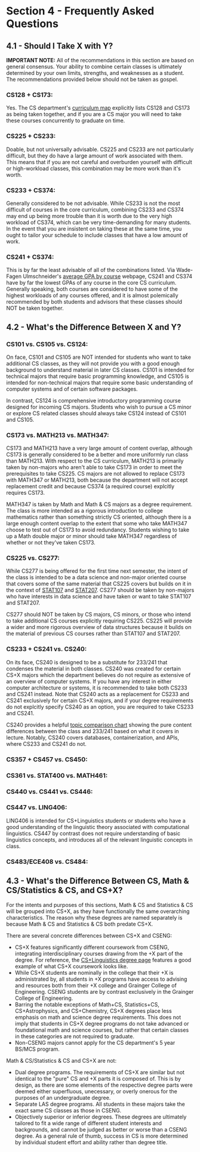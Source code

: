 # Section 4 - Frequently Asked Questions

## 4.1 - Should I Take X with Y?

**IMPORTANT NOTE:** All of the recommendations in this section are based on general consensus. Your ability to combine certain classes is ultimately determined by your own limits, strengths, and weaknesses as a student. The recommendations provided below should not be taken as gospel.

### CS128 + CS173: 
Yes. The CS department's [curriculum map](https://grainger.illinois.edu/academics/undergraduate/majors-and-minors/cs-map) explicitly lists CS128 and CS173 as being taken together, and if you are a CS major you will need to take these courses concurrently to graduate on time.

### CS225 + CS233:
Doable, but not universally advisable. CS225 and CS233 are not particularly difficult, but they do have a large amount of work associated with them. This means that if you are not careful and overburden yourself with difficult or high-workload classes, this combination may be more work than it's worth.

### CS233 + CS374:
Generally considered to be not advisable. While CS233 is not the most difficult of courses in the core curriculum, combining CS233 and CS374 may end up being more trouble than it is worth due to the very high workload of CS374, which can be very time-demanding for many students. In the event that you are insistent on taking these at the same time, you ought to tailor your schedule to include classes that have a low amount of work.

### CS241 + CS374: 
This is by far the least advisable of all of the combinations listed. Via Wade-Fagen Ulmschneider's [average GPA by course](https://waf.cs.illinois.edu/discovery/gpa_of_every_course_at_illinois/) webpage, CS241 and CS374 have by far the lowest GPAs of any course in the core CS curriculum. Generally speaking, both courses are considered to have some of the highest workloads of any courses offered, and it is almost polemically recommended by both students and advisors that these classes should NOT be taken together.

## 4.2 - What's the Difference Between X and Y?

### CS101 vs. CS105 vs. CS124:

On face, CS101 and CS105 are NOT intended for students who want to take additional CS classes, as they will not provide you with a good enough background to understand material in later CS classes. CS101 is intended for technical majors that require basic programming knowledge, and CS105 is intended for non-technical majors that require some basic understanding of computer systems and of certain software packages.

In contrast, CS124 is comprehensive introductory programming course designed for incoming CS majors. Students who wish to pursue a CS minor or explore CS related classes should always take CS124 instead of CS101 and CS105.

### CS173 vs. MATH213 vs. MATH347:

CS173 and MATH213 have a very large amount of content overlap, although CS173 is generally considered to be a better and more uniformly run class than MATH213. With respect to the CS curriculum, MATH213 is primarily taken by non-majors who aren't able to take CS173 in order to meet the prerequisites to take CS225. CS majors are not allowed to replace CS173 with MATH347 or MATH213, both because the department will not accept replacement credit and because CS374 (a required course) explcitly requires CS173.

MATH347 is taken by Math and Math & CS majors as a degree requirement. The class is more intended as a rigorous introduction to college mathematics rather than something strictly CS oriented, although there is a large enough content overlap to the extent that some who take MATH347 choose to test out of CS173 to avoid redundancy. Students wishing to take up a Math double major or minor should take MATH347 regardless of whether or not they've taken CS173.

### CS225 vs. CS277:

While CS277 is being offered for the first time next semester, the intent of the class is intended to be a data science and non-major oriented course that covers some of the same material that CS225 covers but builds on it in the context of [STAT107](https://stat107.hknguyen.org/) and [STAT207](http://courses.las.illinois.edu/spring2020/stat207/syllabus/). CS277 should be taken by non-majors who have interests in data science and have taken or want to take STAT107 and STAT207.

CS277 should NOT be taken by CS majors, CS minors, or those who intend to take additional CS courses explicitly requiring CS225. CS225 will provide a wider and more rigorous overview of data structures because it builds on the material of previous CS courses rather than STAT107 and STAT207.

### CS233 + CS241 vs. CS240:

On its face, CS240 is designed to be a substitute for 233/241 that condenses the material in both classes. CS240 was created for certain CS+X majors which the department believes do not require as extensive of an overview of computer systems. If you have any interest in either computer architecture or systems, it is recommended to take both CS233 and CS241 instead. Note that CS240 acts as a replacement for CS233 and CS241 exclusively for certain CS+X majors, and if your degree requirements do not explcitly specify CS240 as an option, you are required to take CS233 and CS241.

CS240 provides a helpful [topic comparison chart](https://courses.grainger.illinois.edu/cs240/fa2020/static/lectures/cs240-topics.pdf) showing the pure content differences between the class and 233/241 based on what it covers in lecture. Notably, CS240 covers databases, containerization, and APIs, where CS233 and CS241 do not.

### CS357 + CS457 vs. CS450:

### CS361 vs. STAT400 vs. MATH461:

### CS440 vs. CS441 vs. CS446:

### CS447 vs. LING406:

LING406 is intended for CS+Linguistics students or students who have a good understanding of the linguistic theory associated with computational linguistics. CS447 by contrast does not require understanding of basic linguistics concepts, and introduces all of the relevant linguistic concepts in class.

### CS483/ECE408 vs. CS484:

## 4.3 - What's the Difference Between CS, Math & CS/Statistics & CS, and CS+X?
For the intents and purposes of this sections, Math & CS and Statistics & CS will be grouped into CS+X, as they have functionally the same overarching characteristics. The reason why these degrees are named separately is because Math & CS and Statistics & CS both predate CS+X.

There are several concrete differences between CS+X and CSENG:
* CS+X features significantly different coursework from CSENG, integrating interdisciplinary courses drawing from the +X part of the degree. For reference, the [CS+Linguistics degree page](http://catalog.illinois.edu/undergraduate/eng_las/computer-science-linguistics-bslas/#degreerequirementstext) features a good example of what CS+X coursework looks like.
* While CS+X students are nominally in the college that their +X is administrated by, all students in +X programs have access to advising and resources both from their +X college and Grainger College of Engineering. CSENG students are by contrast exclusively in the Grainger College of Engineering.
* Barring the notable exceptions of Math+CS, Statistics+CS, CS+Astrophysics, and CS+Chemistry, CS+X degrees place less emphasis on math and science degree requirements. This does not imply that students in CS+X degree programs do not take advanced or foundational math and science courses, but rather that certain classes in these categories are not required to graduate.
* Non-CSENG majors cannot apply for the CS department's 5 year BS/MCS program.

Math & CS/Statistics & CS and CS+X are not:
* Dual degree programs. The requirements of CS+X are similar but not identical to the "pure" CS and +X parts it is composed of. This is by design, as there are some elements of the respective degree parts were deemed either superfluous, unecessary, or overly onerous for the purposes of an undergraduate degree.
* Separate LAS degree programs. All students in these majors take the exact same CS classes as those in CSENG.
* Objectively superior or inferior degrees. These degrees are ultimately tailored to fit a wide range of different student interests and backgrounds, and cannot be judged as better or worse than a CSENG degree. As a general rule of thumb, success in CS is more determined by individual student effort and ability rather than degree title.
